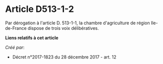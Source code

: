 # Article D513-1-2

Par dérogation à l'article D. 513-1-1, la chambre d'agriculture de région Ile-de-France dispose de trois voix délibératives.

**Liens relatifs à cet article**

_Créé par_:

  - Décret n°2017-1823 du 28 décembre 2017 - art. 12
